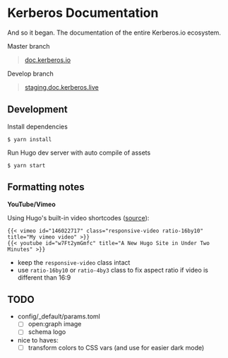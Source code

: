# Kerberos Documentation

And so it began. The documentation of the entire Kerberos.io ecosystem.

Master branch
> [doc.kerberos.io](https://doc.kerberos.io)

Develop branch
> [staging.doc.kerberos.live](https://staging.doc.kerberos.live)

## Development

Install dependencies

    $ yarn install

Run Hugo dev server with auto compile of assets

    $ yarn start

## Formatting notes

**YouTube/Vimeo**

Using Hugo's built-in video shortcodes ([source](https://gohugo.io/content-management/shortcodes/#vimeo)):

    {{< vimeo id="146022717" class="responsive-video ratio-16by10" title="My vimeo video" >}}
    {{< youtube id="w7Ft2ymGmfc" title="A New Hugo Site in Under Two Minutes" >}}

- keep the `responsive-video` class intact
- use `ratio-16by10` or `ratio-4by3` class to fix aspect ratio if video is different than 16:9

## TODO

- config/_default/params.toml
  - [ ] open:graph image
  - [ ] schema logo
  
- nice to haves:
  - [ ] transform colors to CSS vars (and use for easier dark mode)
